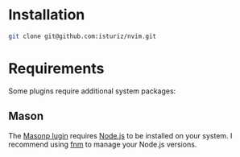 # Installation

```bash
git clone git@github.com:isturiz/nvim.git
```

# Requirements

Some plugins require additional system packages:

## Mason

The [Masonp lugin](https://github.com/williamboman/mason.nvim) requires [Node.js](https://nodejs.org/en) to be installed on your system. I recommend using [fnm](https://github.com/Schniz/fnm) to manage your Node.js versions.
